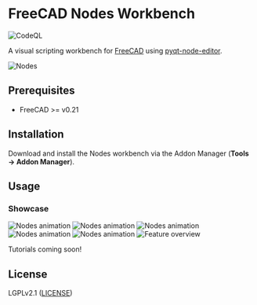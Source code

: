 # FreeCAD Nodes Workbench

![CodeQL](https://github.com/j8sr0230/Nodes/actions/workflows/codeql.yml/badge.svg)

A visual scripting workbench for [FreeCAD](https://www.freecad.org) using 
[pyqt-node-editor](https://gitlab.com/pavel.krupala/pyqt-node-editor).

![Nodes](https://github.com/j8sr0230/Nodes/blob/main/docs/nodes_voronoi_on_solid.png)
<!-- Add screenshots here -->

## Prerequisites
* FreeCAD >= v0.21

## Installation
Download and install the Nodes workbench via the Addon Manager (**Tools → Addon Manager**).

## Usage
### Showcase
![Nodes animation](https://github.com/j8sr0230/fc_nodes/blob/main/docs/nodes_voronoi_extrusion.gif)
![Nodes animation](https://github.com/j8sr0230/fc_nodes/blob/main/docs/nodes_voronoi_extrusion_graph.png)
![Nodes animation](https://github.com/j8sr0230/fc_nodes/blob/main/docs/nodes_cube_rotation.gif)
![Nodes animation](https://github.com/j8sr0230/fc_nodes/blob/main/docs/nodes_evaluate_surface.gif)
![Nodes animation](https://github.com/j8sr0230/fc_nodes/blob/main/docs/nodes_animation.gif)
![Feature overview](https://github.com/j8sr0230/fc_nodes/blob/main/docs/nodes_base_node_features.gif)

Tutorials coming soon!

## License
LGPLv2.1 ([LICENSE](LICENSE))